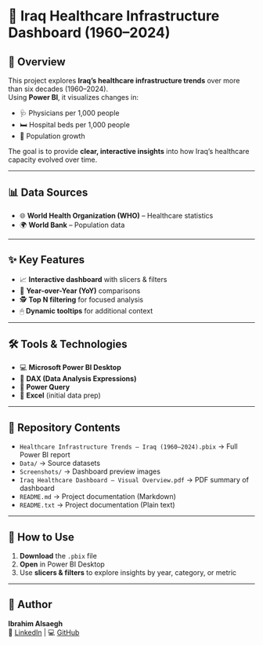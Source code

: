 # 🏥 Iraq Healthcare Infrastructure Dashboard (1960–2024)

## 📌 Overview
This project explores **Iraq’s healthcare infrastructure trends** over more than six decades (1960–2024).  
Using **Power BI**, it visualizes changes in:
- 🩺 Physicians per 1,000 people
- 🛏 Hospital beds per 1,000 people
- 👥 Population growth

The goal is to provide **clear, interactive insights** into how Iraq’s healthcare capacity evolved over time.

---

## 📊 Data Sources
- 🌐 **World Health Organization (WHO)** – Healthcare statistics  
- 🌍 **World Bank** – Population data  

---

## ✨ Key Features
- 📈 **Interactive dashboard** with slicers & filters  
- 🔄 **Year-over-Year (YoY)** comparisons  
- 🕵️ **Top N filtering** for focused analysis  
- 🖱 **Dynamic tooltips** for additional context  

---

## 🛠 Tools & Technologies
- 💻 **Microsoft Power BI Desktop**  
- 📐 **DAX (Data Analysis Expressions)**  
- 🔄 **Power Query**  
- 📑 **Excel** (initial data prep)  

---

## 📂 Repository Contents
- `Healthcare Infrastructure Trends – Iraq (1960–2024).pbix` → Full Power BI report  
- `Data/` → Source datasets  
- `Screenshots/` → Dashboard preview images  
- `Iraq Healthcare Dashboard – Visual Overview.pdf` → PDF summary of dashboard  
- `README.md` → Project documentation (Markdown)  
- `README.txt` → Project documentation (Plain text)  

---

## 🚀 How to Use
1. **Download** the `.pbix` file  
2. **Open** in Power BI Desktop  
3. Use **slicers & filters** to explore insights by year, category, or metric  

---

## 👤 Author
**Ibrahim Alsaegh**  
🔗 [LinkedIn](https://www.linkedin.com/in/ibrahim-alsaegh) | 💻 [GitHub](https://github.com/ibrahim1993-2)
